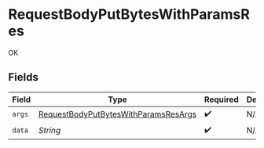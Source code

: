 # RequestBodyPutBytesWithParamsRes

OK


## Fields

| Field                                                                                                   | Type                                                                                                    | Required                                                                                                | Description                                                                                             |
| ------------------------------------------------------------------------------------------------------- | ------------------------------------------------------------------------------------------------------- | ------------------------------------------------------------------------------------------------------- | ------------------------------------------------------------------------------------------------------- |
| `args`                                                                                                  | [RequestBodyPutBytesWithParamsResArgs](../../models/operations/RequestBodyPutBytesWithParamsResArgs.md) | :heavy_check_mark:                                                                                      | N/A                                                                                                     |
| `data`                                                                                                  | *String*                                                                                                | :heavy_check_mark:                                                                                      | N/A                                                                                                     |